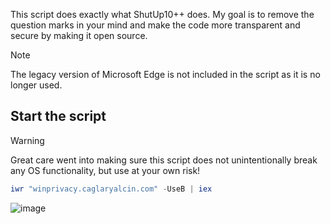 This script does exactly what ShutUp10++ does. My goal is to remove the question marks in your mind and make the code more transparent and secure by making it open source.

> [!NOTE]  
> The legacy version of Microsoft Edge is not included in the script as it is no longer used.

## Start the script

> [!WARNING]  
> Great care went into making sure this script does not unintentionally break any OS functionality, but use at your own risk!

```powershell
iwr "winprivacy.caglaryalcin.com" -UseB | iex
```

![image](https://github.com/user-attachments/assets/79c5f419-97dc-4662-9d61-d127dc45a661)

